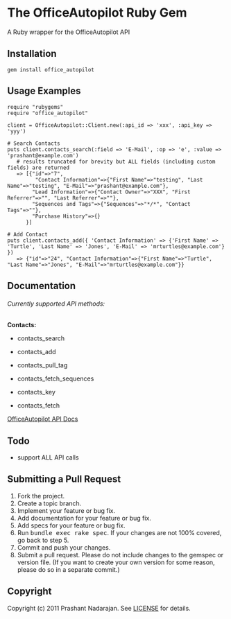 The OfficeAutopilot Ruby Gem
============================
A Ruby wrapper for the OfficeAutopilot API

Installation
------------
    gem install office_autopilot

Usage Examples
--------------
    require "rubygems"
    require "office_autopilot"

    client = OfficeAutopilot::Client.new(:api_id => 'xxx', :api_key => 'yyy')

    # Search Contacts
    puts client.contacts_search(:field => 'E-Mail', :op => 'e', :value => 'prashant@example.com')
       # results truncated for brevity but ALL fields (including custom fields) are returned
       => [{"id"=>"7",
             "Contact Information"=>{"First Name"=>"testing", "Last Name"=>"testing", "E-Mail"=>"prashant@example.com"},
            "Lead Information"=>{"Contact Owner"=>"XXX", "First Referrer"=>"", "Last Referrer"=>""},
            "Sequences and Tags"=>{"Sequences"=>"*/*", "Contact Tags"=>""},
            "Purchase History"=>{}
          }]

    # Add Contact
    puts client.contacts_add({ 'Contact Information' => {'First Name' => 'Turtle', 'Last Name' => 'Jones', 'E-Mail' => 'mrturtles@example.com'} })
       => {"id"=>"24", "Contact Information"=>{"First Name"=>"Turtle", "Last Name"=>"Jones", "E-Mail"=>"mrturtles@example.com"}}

Documentation
-------------

###### Currently supported API methods:

**Contacts:**

* contacts_search

* contacts_add

* contacts_pull_tag

* contacts_fetch_sequences

* contacts_key

* contacts_fetch


[OfficeAutopilot API Docs](http://wiki.sendpepper.com/w/page/19528683/API-Documentation)

Todo
----

* support ALL API calls

Submitting a Pull Request
-------------------------
1. Fork the project.
2. Create a topic branch.
3. Implement your feature or bug fix.
4. Add documentation for your feature or bug fix.
5. Add specs for your feature or bug fix.
6. Run <tt>bundle exec rake spec</tt>. If your changes are not 100% covered, go back to step 5.
7. Commit and push your changes.
8. Submit a pull request. Please do not include changes to the gemspec or version file. (If you want to create your own version for some reason, please do so in a separate commit.)

Copyright
---------
Copyright (c) 2011 Prashant Nadarajan.
See [LICENSE](https://github.com/prashantrajan/office_autopilot/blob/master/LICENSE) for details.
